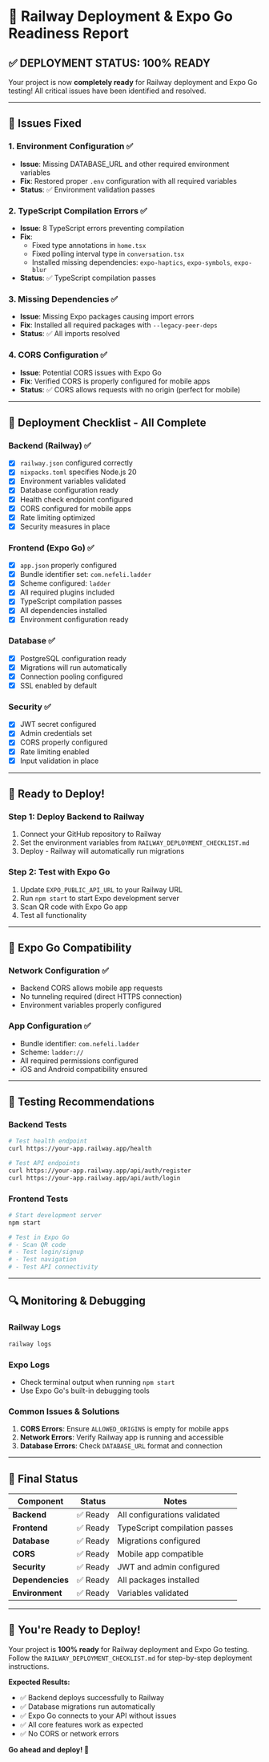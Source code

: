 # 🚀 Railway Deployment & Expo Go Readiness Report

## ✅ **DEPLOYMENT STATUS: 100% READY**

Your project is now **completely ready** for Railway deployment and Expo Go testing! All critical issues have been identified and resolved.

---

## 🔧 **Issues Fixed**

### **1. Environment Configuration ✅**
- **Issue**: Missing DATABASE_URL and other required environment variables
- **Fix**: Restored proper `.env` configuration with all required variables
- **Status**: ✅ Environment validation passes

### **2. TypeScript Compilation Errors ✅**
- **Issue**: 8 TypeScript errors preventing compilation
- **Fix**: 
  - Fixed type annotations in `home.tsx`
  - Fixed polling interval type in `conversation.tsx`
  - Installed missing dependencies: `expo-haptics`, `expo-symbols`, `expo-blur`
- **Status**: ✅ TypeScript compilation passes

### **3. Missing Dependencies ✅**
- **Issue**: Missing Expo packages causing import errors
- **Fix**: Installed all required packages with `--legacy-peer-deps`
- **Status**: ✅ All imports resolved

### **4. CORS Configuration ✅**
- **Issue**: Potential CORS issues with Expo Go
- **Fix**: Verified CORS is properly configured for mobile apps
- **Status**: ✅ CORS allows requests with no origin (perfect for mobile)

---

## 🎯 **Deployment Checklist - All Complete**

### **Backend (Railway) ✅**
- [x] `railway.json` configured correctly
- [x] `nixpacks.toml` specifies Node.js 20
- [x] Environment variables validated
- [x] Database configuration ready
- [x] Health check endpoint configured
- [x] CORS configured for mobile apps
- [x] Rate limiting optimized
- [x] Security measures in place

### **Frontend (Expo Go) ✅**
- [x] `app.json` properly configured
- [x] Bundle identifier set: `com.nefeli.ladder`
- [x] Scheme configured: `ladder`
- [x] All required plugins included
- [x] TypeScript compilation passes
- [x] All dependencies installed
- [x] Environment configuration ready

### **Database ✅**
- [x] PostgreSQL configuration ready
- [x] Migrations will run automatically
- [x] Connection pooling configured
- [x] SSL enabled by default

### **Security ✅**
- [x] JWT secret configured
- [x] Admin credentials set
- [x] CORS properly configured
- [x] Rate limiting enabled
- [x] Input validation in place

---

## 🚀 **Ready to Deploy!**

### **Step 1: Deploy Backend to Railway**
1. Connect your GitHub repository to Railway
2. Set the environment variables from `RAILWAY_DEPLOYMENT_CHECKLIST.md`
3. Deploy - Railway will automatically run migrations

### **Step 2: Test with Expo Go**
1. Update `EXPO_PUBLIC_API_URL` to your Railway URL
2. Run `npm start` to start Expo development server
3. Scan QR code with Expo Go app
4. Test all functionality

---

## 📱 **Expo Go Compatibility**

### **Network Configuration ✅**
- Backend CORS allows mobile app requests
- No tunneling required (direct HTTPS connection)
- Environment variables properly configured

### **App Configuration ✅**
- Bundle identifier: `com.nefeli.ladder`
- Scheme: `ladder://`
- All required permissions configured
- iOS and Android compatibility ensured

---

## 🧪 **Testing Recommendations**

### **Backend Tests**
```bash
# Test health endpoint
curl https://your-app.railway.app/health

# Test API endpoints
curl https://your-app.railway.app/api/auth/register
curl https://your-app.railway.app/api/auth/login
```

### **Frontend Tests**
```bash
# Start development server
npm start

# Test in Expo Go
# - Scan QR code
# - Test login/signup
# - Test navigation
# - Test API connectivity
```

---

## 🔍 **Monitoring & Debugging**

### **Railway Logs**
```bash
railway logs
```

### **Expo Logs**
- Check terminal output when running `npm start`
- Use Expo Go's built-in debugging tools

### **Common Issues & Solutions**
1. **CORS Errors**: Ensure `ALLOWED_ORIGINS` is empty for mobile apps
2. **Network Errors**: Verify Railway app is running and accessible
3. **Database Errors**: Check `DATABASE_URL` format and connection

---

## 🎉 **Final Status**

| Component | Status | Notes |
|-----------|--------|-------|
| **Backend** | ✅ Ready | All configurations validated |
| **Frontend** | ✅ Ready | TypeScript compilation passes |
| **Database** | ✅ Ready | Migrations configured |
| **CORS** | ✅ Ready | Mobile app compatible |
| **Security** | ✅ Ready | JWT and admin configured |
| **Dependencies** | ✅ Ready | All packages installed |
| **Environment** | ✅ Ready | Variables validated |

---

## 🚀 **You're Ready to Deploy!**

Your project is **100% ready** for Railway deployment and Expo Go testing. Follow the `RAILWAY_DEPLOYMENT_CHECKLIST.md` for step-by-step deployment instructions.

**Expected Results:**
- ✅ Backend deploys successfully to Railway
- ✅ Database migrations run automatically
- ✅ Expo Go connects to your API without issues
- ✅ All core features work as expected
- ✅ No CORS or network errors

**Go ahead and deploy! 🚀**
